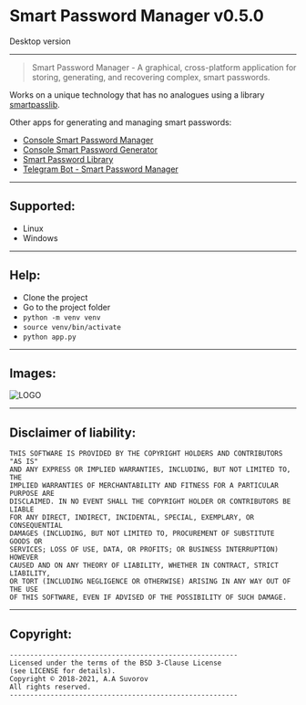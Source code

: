 # Smart Password Manager v0.5.0

Desktop version

---

> Smart Password Manager - A graphical, cross-platform application for storing, generating, and recovering complex, smart passwords.

Works on a unique technology that has no analogues using a library [smartpasslib](https://github.com/smartlegionlab/smartpasslib/).

Other apps for generating and managing smart passwords:

- [Console Smart Password Manager](https://github.com/smartlegionlab/clipassmanager/)
- [Console Smart Password Generator](https://github.com/smartlegionlab/clipassgen/)
- [Smart Password Library](https://github.com/smartlegionlab/smartpasslib/)
- [Telegram Bot - Smart Password Manager](https://t.me/smartpasswordmanagerbot)

---

## Supported:

- Linux
- Windows

---

## Help:

- Clone the project
- Go to the project folder
- `python -m venv venv`
- `source venv/bin/activate`
- `python app.py`

---

## Images:

![LOGO](https://github.com/smartlegionlab/smartpassman/raw/master/data/images/smartpassman.png)

***

## Disclaimer of liability:
    
    THIS SOFTWARE IS PROVIDED BY THE COPYRIGHT HOLDERS AND CONTRIBUTORS "AS IS"
    AND ANY EXPRESS OR IMPLIED WARRANTIES, INCLUDING, BUT NOT LIMITED TO, THE
    IMPLIED WARRANTIES OF MERCHANTABILITY AND FITNESS FOR A PARTICULAR PURPOSE ARE
    DISCLAIMED. IN NO EVENT SHALL THE COPYRIGHT HOLDER OR CONTRIBUTORS BE LIABLE
    FOR ANY DIRECT, INDIRECT, INCIDENTAL, SPECIAL, EXEMPLARY, OR CONSEQUENTIAL
    DAMAGES (INCLUDING, BUT NOT LIMITED TO, PROCUREMENT OF SUBSTITUTE GOODS OR
    SERVICES; LOSS OF USE, DATA, OR PROFITS; OR BUSINESS INTERRUPTION) HOWEVER
    CAUSED AND ON ANY THEORY OF LIABILITY, WHETHER IN CONTRACT, STRICT LIABILITY,
    OR TORT (INCLUDING NEGLIGENCE OR OTHERWISE) ARISING IN ANY WAY OUT OF THE USE
    OF THIS SOFTWARE, EVEN IF ADVISED OF THE POSSIBILITY OF SUCH DAMAGE.

***

## Copyright:
    --------------------------------------------------------
    Licensed under the terms of the BSD 3-Clause License
    (see LICENSE for details).
    Copyright © 2018-2021, A.A Suvorov
    All rights reserved.
    --------------------------------------------------------
